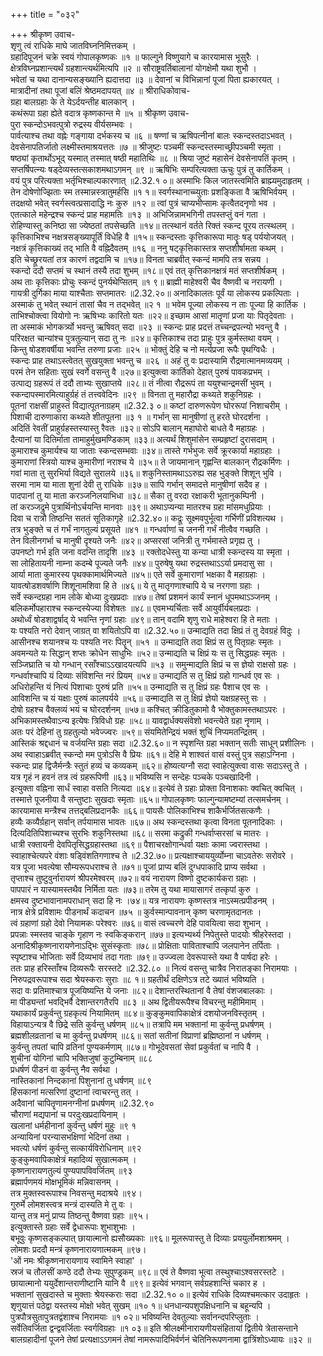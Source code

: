 +++
title = "०३२"

+++
श्रीकृष्ण उवाच-  
शृणु त्वं राधिके माघे जातविघ्ननिमित्तकम् ।  
ग्रहादिपूजनं चक्रे स्वयं गोपालकृष्णकः ॥१ ॥
फाल्गुने विष्णुयागे च कारयामास भूसुरैः ।  
क्षेत्रविघ्नप्रशान्त्यर्थं ग्रहशान्त्यर्थमित्यपि ॥२ ॥
सौराष्ट्रवर्तिबालानां योगक्षेमौ यथा शुभौ ।  
भवेतां च यथा दानान्यसङ्ख्यानि ह्यदात्तदा ॥३ ॥
देवानां च विभिन्नानां पूजां पिता ह्यकारयत् ।  
मात्रादीनां तथा पूजां बलिं श्रेष्ठमदापयत् ॥४ ॥
श्रीराधिकोवाच-  
ग्रहा बालग्रहाः के ते येऽर्दयन्तीह बालकान् ।  
कथंरूपा ग्रहा ह्येते वदात्र कृष्णकान्त मे ॥५ ॥
श्रीकृष्ण उवाच-  
पुरा स्कन्दोऽभवत्पुत्रो रुद्रस्य वीर्यसम्भवः ।  
पार्वत्याश्च तथा वह्नेः गङ्गाया दर्भकस्य च ॥६ ॥
षण्णां च ऋषिपत्नीनां बालः स्कन्दस्तदाऽभवत् ।  
देवसेनापतिर्जातो लक्ष्मीस्तमाश्रयत्ततः ॥७ ॥
श्रीजुष्टः पञ्चमीं स्कन्दस्तस्माच्छ्रीपञ्चमी स्मृता ।  
षष्ठ्यां कृतार्थोऽभूद् यस्मात् तस्मात् षष्ठी महातिथिः ॥८ ॥
श्रिया जुष्टं महासेनं देवसेनापतिं कृतम् ।  
सप्तर्षिपत्न्यः षड्देव्यस्तत्सकाशमथाऽगमन् ॥९ ॥
ऋषिभिः सम्परित्यक्ता ऊचुः पुत्रं तु कार्तिकम् ।  
वयं पुत्र परित्यक्ता भर्तृभिश्चाल्पकारणात् ॥2.32.१ ०॥
अस्माभिः किल जातस्त्वमिति ब्राह्म्यमुदाहृतम् ।  
तेन दोषेणोज्झिताः स्म तस्मान्नस्त्रातुमर्हसि ॥१ १॥
स्वर्गस्थानाच्च्युताः प्रशङ्किता वै ऋषिभिर्वयम् ।  
तदक्षयो भवेत् स्वर्गस्त्वत्प्रसादाद्धि नः कुरु ॥१२ ॥
त्वां पुत्रं चाप्यभीप्सामः कृत्वैतदनृणो भव ।  
एतत्काले महेन्द्रश्च स्कन्दं प्राह महामतिः ॥१३ ॥
अभिजिन्नामभगिनी तपस्तप्तुं वनं गता ।  
रोहिण्यास्तु कनिष्ठा सा ज्येष्ठतां तपसेच्छति ॥१४॥
तत्स्थानं वर्तते रिक्तं स्कन्द पूरय तत्स्थलम् ।  
कृत्तिकाभिश्च नक्षत्रसङ्ख्यापूर्तिं विधेहि वै ॥१५॥
स्कन्दस्ताः कृत्तिकारूपा मातॄः षड् पर्ययोजयत् ।  
नक्षत्रं कृत्तिकाख्यं तद् भाति वै वह्निदैवतम् ॥१६ ॥
ननु षट्कृत्तिकास्तत्र सप्तशीर्षामता कथम् ।  
इति चेच्छ्रूरयतां तत्र कारणं तद्वदामि च ॥१७॥
विनता चाब्रवीत् स्कन्दं मामपि तत्र सन्नय ।  
स्कन्दो ददौ सप्तमं च स्थानं तस्यै तदा शुभम् ॥१८॥
एवं तत् कृत्तिकानक्षत्रं मतं सप्तशीर्षकम् ।  
अथ ताः कृत्तिकाः प्रोचुः स्कन्दं पुनर्यथेप्सितम् ॥१ ९॥
ब्राह्मी माहेश्वरी चैव वैष्णवी च नरायणी ।  
गायत्री दुर्गिका माया याश्चैताः सप्तमातरः ॥2.32.२०॥
अनादिकालतः पूर्वं या लोकस्य प्रकल्पिताः ।  
अस्माकं तु भवेत् स्थानं तासां चैव न तद्भवेत् ॥२ १ ॥
भवेम पूज्या लोकस्य न ताः पूज्या हि कार्तिक ।  
ताभिश्चोक्त्वा वियोगो नः ऋषिभ्यः कारितो यतः ॥२२॥
इच्छाम आसां मातॄणां प्रजा याः पितृदेवताः ।  
ता अस्माकं भोगकर्त्र्यो भवन्तु ऋषिवत् सदा ॥२३ ॥
स्कन्दः प्राह प्रदत्तं तच्चन्द्रपत्न्यो भवन्तु वै ।  
परिरक्षत चान्यांश्च पुत्रतुल्यान् सदा तु नः ॥२४॥
कृत्तिकाश्च तदा प्राहुः पुत्र कुर्मस्तथा वयम् ।  
किन्तु षोडशवर्षीया भवन्ति तरुणा प्रजाः ॥२५ ॥
भोक्तुं देहि च नो मर्त्यप्रजा रूपैः पृथग्विधैः ।  
स्कन्दः प्राह तथाऽस्त्वेतत् सुखयुक्ता भवन्तु च ॥२६ ॥
अहं तु वः प्रदास्यामि रौद्रमात्मानमव्ययम् ।  
परमं तेन सहिताः सुखं स्वर्गे वसन्तु वै ॥२७॥
इत्युक्त्वा कार्तिको देहात् पुरुषं पावकप्रभम् ।  
उत्पाद्य ग्रहरूपं तं ददौ ताभ्यः सुखाप्तये ॥२८॥
तं नीत्वा रौद्ररूपं ता ययुश्चान्द्रमसीं भुवम् ।  
स्कन्दापस्मारमित्याहुर्ग्रहं तं तत्त्ववेदिनः ॥२९ ॥
विनता तु महारौद्रा कथ्यते शकुनिग्रहः ।  
पूतनां राक्षसीं प्राहुस्तं विद्यात्पूतनाग्रहम् ॥2.32.३ ०॥
कष्टां दारुणरूपेण घोररूपां निशाचरीम् ।  
पिशाची दारुणाकारा कथ्यते शीतपूतना ॥३ १ ॥
गर्भान् सा मानुषीणां तु हरते घोरदर्शना ।  
अदितिं रेवतीं प्राहुर्ग्रहस्तस्यास्तु रैवतः ॥३२॥
सोऽपि बालान् महाघोरो बाधते वै महाग्रहः ।  
दैत्यानां या दितिर्माता तामाहुर्मुखमण्डिकाम् ॥३३॥
अत्यर्थं शिशुमांसेन सम्प्रहृष्टां दुरासदाम् ।  
कुमाराश्च कुमार्यश्च या जाताः स्कन्दसम्भवाः ॥३४॥
तास्ते गर्भभुजः सर्वे क्रूरकार्या महाग्रहाः ।  
कुमाराणां स्त्रियो याश्च कुमारीणां नराश्च ये ॥३५॥
ते जायमानान् गृह्णन्ति बालकान् रौद्रकर्मिणः ।  
गवां माता तु सुरभिर्या विद्यते सुरालये ॥३६॥
शकुनिस्तामथाऽऽरुह्य सह भुङ्क्ते शिशून् भुवि ।  
सरमा नाम या माता शुनां देवी तु राधिके ॥३७॥
सापि गर्भान् समादत्ते मानुषीणां सदैव ह ।  
पादपानां तु या माता करञ्जनिलयाभिधा ॥३८॥
सैका तु वरदा रक्षाकरी भूतानुकम्पिनी ।  
तां करञ्जद्रुमे पुत्रार्थिनोऽर्चयन्ति मानवाः ॥३९॥
अथाऽप्यन्या मातरश्च ग्रहा मांसमधुप्रियाः ।  
दिवा च रात्रौ तिष्ठन्ति सततं सूतिकागृहे ॥2.32.४०॥
कद्रूः सूक्ष्मवपुर्भूत्वा गर्भिणीं प्रविशत्यथ ।  
तत्र भुङ्क्ते च तं गर्भं नागतुल्यं प्रसूयते ॥४१ ॥
गन्धर्वाणां च जननी गर्भं नीत्वैव गच्छति ।  
तेन विलीनगर्भा च मानुषी दृश्यते जनैः ॥४२॥
अप्सरसां जनित्री तु गर्भमास्ते प्रगृह्य तु ।  
उपनष्टो गर्भ इति जना वदन्ति तादृशि ॥४३ ॥
रक्तोदधेस्तु या कन्या धात्री स्कन्दस्य या स्मृता ।  
सा लोहितायनी नाम्ना कदम्बे पूज्यते जनैः ॥४४॥
पुरुषेषु यथा रुद्रस्तथाऽऽर्या प्रमदासु सा ।  
आर्या माता कुमारस्य पृथक्कामार्थमिज्यते ॥४५॥
एते सर्वे कुमाराणां भक्षका वै महाग्रहाः ।  
यावत्षोडशवर्षाणि शिशूनामशिवा हि ते ॥४६॥
ये तु मातृगणाश्चापि ये च नरगणा ग्रहाः ।  
सर्वे स्कन्दग्रहा नाम लोके बोध्या दुःखप्रदाः ॥४७॥
तेषां प्रशमनं कार्यं स्नानं धूपमथाऽञ्जनम् ।  
बलिकर्मोपहाराश्च स्कन्दस्येज्या विशेषतः ॥४८॥
एवमभ्यर्चिताः सर्वे आयुर्वीर्यबलप्रदाः ।  
अथोर्ध्वं षोडशाद्वर्षाद् ये भवन्ति नृणां ग्रहाः ॥४९॥
तान् वदामि शृणु राधे माहेश्वरा हि ते मताः ।  
यः पश्यति नरो देवान् जाग्रत् वा शयितोऽपि वा ॥2.32.५०॥
उन्माद्यति तदा क्षिप्रं तं तु देवग्रहं विदुः ।  
आसीनश्च शयानश्च यः पश्यति नरः पितॄन् ॥५१ ॥
उन्माद्यति तदा क्षिप्रं स तु पितृग्रहः स्मृतः ।  
अवमन्यते यः सिद्धान् शप्तः क्रोधेन साधुभिः ॥५२॥
उन्माद्यति च क्षिप्रं यः स तु सिद्धग्रहः स्मृतः ।  
सञ्जिघ्राति च यो गन्धान् रसाँश्चाऽऽखादयत्यपि ॥५३ ॥
समुन्माद्यति क्षिप्रं च स ज्ञेयो राक्षसो ग्रहः ।  
गन्धर्वाश्चापि यं दिव्याः संविशन्ति नरं प्रियम् ॥५४॥
उन्माद्यति स तु क्षिप्रं ग्रहो गान्धर्व एव सः ।  
अधिरोहन्ति यं नित्यं पिशाचाः पुरुषं प्रति ॥५५॥
उन्माद्यति स तु क्षिप्रं ग्रहः पैशाच एव सः ।  
आविशन्ति च यं यक्षाः पुरुषं कालपर्यये ॥५६॥
उन्माद्यति स तु क्षिप्रं ज्ञेयो यक्षग्रहस्तु सः ।  
दोषो ग्रहश्च वैक्लव्यं भयं च घोरदर्शनम् ॥५७॥
कश्चित् क्रीडितुकामो वै भोक्तुकामस्तथाऽपरः ।  
अभिकामस्तथैवाऽन्य इत्येषः त्रिविधो ग्रहः ॥५८॥
यावद्वार्धक्यसंवेशो भवन्त्येते ग्रहा नॄणाम् ।  
अतः परं देहिनां तु ग्रहतुल्यो भवेज्ज्वरः ॥५९॥
संयमितेन्द्रियं भक्तं शुचिं निप्यमतन्द्रितम् ।  
आस्तिकं श्रद्दधानं च वर्जयन्ति ग्रहाः सदा ॥2.32.६०॥
न स्पृशन्ति ग्रहा भक्तान् सतीः साधून् प्रशीलिनः ।  
अथ स्वाहाऽब्रवीत् स्कन्दो मम पुत्रोऽसि वै प्रियः ॥६१॥
देहि मे शाश्वतं वासं वस्तुं पुत्र सहाऽग्निना ।  
स्कन्दः प्राह द्विजैर्मन्त्रैः स्तुतं हव्यं च कव्यकम् ॥६२॥
होष्यत्यग्नौ सदा स्वाहेत्युक्त्वा वासः सदाऽस्तु ते ।  
यत्र गृहं न हवनं तत्र त्वं ग्रहरूपिणी ॥६३॥
भविष्यसि न सन्देहः पञ्चके पञ्चखादिनी ।  
इत्युक्ता वह्निना सार्धं स्वाहा वसति नित्यदा ॥६४॥
इत्येवं ते ग्रहाः प्रोक्ता विनाशकाः क्वचित् क्वचित् ।  
तस्मात्ते पूजनीया वै सन्तुष्टाः सुखदाः स्मृताः ॥६५॥
गोपालकृष्णः फाल्गुन्यामष्टम्यां तत्समर्चनम् ।  
कारयामास मन्त्रैश्च तत्तद्बलिप्रदानकैः ॥६६॥
पायसैः पोलिकाभिश्च शाकैर्भर्जितसत्कणैः ।  
हव्यैः कव्यैर्ग्रहान् सर्वान् तर्पयामास भावतः ॥६७॥
अथ स्कन्दस्तथा कृत्वा विनता पूतनादिकाः ।  
दित्यदितिपिशाच्यश्च सुरभिः शकुनिस्तथा ॥६८॥
सरमा कद्रुकी गन्धर्वाप्सरसां च मातरः ।  
धात्री रक्तायनी देवपितृसिद्धग्रहास्तथा ॥६९॥
पैशाचरक्षोगान्धर्वा यक्षाः कामा ज्वरास्तथा ।  
स्वाहाश्चेत्यपरे वंशाः षड्विंशतिगणाश्च ते ॥2.32.७०॥
प्रत्यक्षाश्चाययुर्व्योम्ना चाऽवतेरुः सरोवरे ।  
यत्र पूजा भवत्येषा सौम्यरूपधराश्च ते ॥७१॥
पूजां प्राप्य बलिं दुग्धपाकादि प्राप्य सर्वथा ।  
तृप्ताश्च तुष्टुवुर्नारायणं श्रीपरमेश्वरम् ॥७२॥
वयं नारायण विष्णो दुष्टकार्यकरा ग्रहाः ।  
पापपारं न यास्यामस्तथैव निर्मिता यतः ॥७३॥
तरेम तु यथा मायासागरं तत्कृपां कुरु ।  
क्षमस्व दुष्टभावानामपराधान् सदा हि नः ।७४॥
यत्र नारायणः कृष्णस्तत्र नाऽस्मत्प्रपीडनम् ।  
नात्र क्षेत्रे प्रविशामः पीडनार्थं कदाचन ॥७५ ॥
कुर्वस्मान्पावनान् कृष्ण चरणामृतदानतः ।  
त्वं ग्रहाणां ग्रहो देवो नियामकः परेश्वरः ॥७६॥
वासं त्वच्चरणे देहि पावयित्वा सदा शुभान् ।  
प्रपन्नाः स्मस्तव चाङ्के गृहाण नः स्वकिङ्करान् ॥७७॥
इत्यभ्यर्थ्य निपेतुस्ते पादयोः श्रीहरेस्तदा ।  
अनादिश्रीकृष्णनारायणेनाऽद्भिः सुसंस्कृताः ॥७८॥
प्रोक्षिताः पाविताश्चापि जलपानेन तर्पिताः ।  
स्पृष्टाश्च भोजिताः सर्वे दिव्यभावं तदा गताः ॥७९॥
उज्ज्वला देवरूपास्ते यथा वै पार्षदा हरेः ।  
ततः प्राह हरिस्ताँश्च दिव्यरूपैः सरस्तटे ॥2.32.८० ॥
नित्यं वसन्तु चात्रैव निरातङ्का निरामयाः ।  
निरुपद्रवरूपाश्च सदा श्रेयस्कराः सुराः ॥८ १॥
ग्रहतीर्थं दक्षिणेऽत्र तटे ख्यातं भविष्यति ।  
सदा वः प्रतिमाश्चात्र पूजयिष्यन्ति ये जनाः ॥८२॥
देशान्तरस्थितानां वै तेषां वंशजबालकाः ।  
मा पीड्यन्तां भवद्भिर्वै देशान्तरगतैरपि ॥८३ ॥
अथ द्वितीयरूपैश्च विचरन्तु महीमिमाम् ।  
यथाकार्यं प्रकुर्वन्तु ग्रहकृत्यं नियामितम् ॥८४॥
कुङ्कुमवापिकाक्षेत्रं दशयोजनविस्तृतम् ।  
विहायाऽन्यत्र वै छिद्रे सति कुर्वन्तु धर्षणम् ॥८५॥
तत्रापि मम भक्तानां मा कुर्वन्तु प्रधर्षणम् ।  
ब्रह्मशीलव्रतानां च मा कुर्वन्तु प्रधर्षणम् ॥८६॥
सतां सतीनां विप्राणां ब्रह्मिष्ठानां न धर्षणम् ।  
कुर्वन्तु तपतां चापि व्रतिनां पुण्यकर्मणाम् ॥८७॥
गोभूदेवसतां सेवां प्रकुर्वतां च नापि वै ।  
शुचीनां योगिनां चापि भक्तिजुषां कुटुम्बिनाम् ॥८८  
प्रधर्षणं पीडनं वा कुर्वन्तु नैव सर्वथा ।  
नास्तिकानां निन्दकानां पिशुनानां तु धर्षणम् ॥८९  
हिंसकानां मत्सरिणां दुष्टानां त्वाचरन्तु तत् ।  
अदैवानां चापितॄणामनग्नीनां प्रधर्षणम् ॥2.32.९०  
चौराणां मद्यपानां च परदुःखप्रदायिनाम् ।  
खलानां धर्महीनानां कुर्वन्तु धर्षणं मुहुः ॥९ १  
अन्यायिनां परन्यासभक्षिणां भेदिनां तथा ।  
भवत्यो धर्षणं कुर्वन्तु सत्कार्यविरोधिनाम् ॥९२  
कुङ्कुमवापिकाक्षेत्रं महादिव्यं सुखात्मकम् ।  
कृष्णनारायणतुल्यं पुण्यपापविवर्जितम् ॥९३  
ब्रह्मार्पणमयं मोक्षभूमिकं मन्निवासनम् ।  
तत्र मुक्तस्वरूपाश्च निवसन्तु मदाश्रये ॥९४।  
गुरुर्मे लोमशस्त्वत्र मन्त्रं दास्यति मे तु वः ।  
यान्तु तत्र मनुं प्राप्य तिष्ठन्तु वैष्णवा ग्रहाः ॥९५।  
इत्युक्तास्ते ग्रहाः सर्वे द्वेधारूपाः शुभाशुभाः ।  
बभूवुः कृष्णसङ्कल्पात् छायात्मानो ह्यसौख्यकाः ॥९६॥
मूलरूपास्तु ते दिव्याः प्रययुर्लोमशाश्रमम् ।  
लोमशः प्रददौ मन्त्रं कृष्णनारायणात्मकम् ॥९७।  
'ओं नमः श्रीकृष्णनारायणाय स्वामिने स्वाहा' ।  
स्रजं च तौलसीं कण्ठे ददौ तेभ्यः सुपुण्ड्रकम् ॥९८॥
एवं ते वैष्णवा भूत्वा तस्थुश्चाऽश्वसरस्तटे ।  
छायात्मानो ययुर्देशान्तराणीष्टानि यानि वै ॥९९॥
इत्येवं भगवान् सर्वग्रहशान्तिं चकार ह ।  
भक्तानां सुखदास्ते च मुक्ताः श्रेयस्कराः सदा ॥2.32.१० ०॥
इत्येवं राधिके दिव्यश्चमत्कार उदाहृतः ।  
शृणुयात्तं पठेद्वा यस्तस्य मोक्षो भवेत् सुखम् ॥१० १॥
धनधान्यपशुपक्षिधनानि च बहून्यपि ।  
पुत्रपौत्रसुतापुत्रतद्वंशाश्च निरामयाः ॥१ ०२॥
भविष्यन्ति देवतुल्याः सर्वानन्दपरिप्लुताः ।  
सर्वेतिवर्जिता द्वन्द्ववर्जिताः स्वर्गविग्रहाः ॥१ ०३॥
इति श्रीलक्ष्मीनारायणीयसंहितायां द्वितीये त्रेतासन्ताने बालग्रहादीनां पूजने तेषां प्रत्यक्षाऽऽगमनं तेषां नामरूपादिभिर्वर्णनं चेतिनिरूपणनामा द्वात्रिंशोऽध्यायः ॥३२ ॥
    

